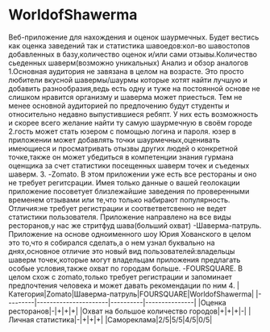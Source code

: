 # WorldofShawerma
Веб-приложение для нахождения и оценок шаурмечных. 
Будет вестись как оценка заведений так и статистика шавоедов:кол-во шавостопов добавленных в базу,количество оценок и/или сами отзывы.Количество сьеденных шаверм(возможно  уникальных)
Анализ и обзор аналогов
1.Основная аудитория не завязана в целом на возрасте. Это просто любители вкусной шавермы/шаурмы которые хотят найти лучшую и добавить разнообразия,ведь есть одну и туже на постоянной основе не слишком нравится организму и шаверма может приесться. Тем не менее основной аудиторией по предпочению будут студенты и относительно недавно выпустившиеся ребяпт. У них есть возможность и скорее всего желание найти ту самую шаурмечную в своём городе
2.гость может стать юзером с помощью логина и пароля.
юзер в приложении может добавлять точки шаурмечных,оценивать имеющиеся и просматривать отызвы других людей о конкретной точке,также он может убедиться в компетенции знания гурмана оценщика за счет статистики посещенных шаверм точек и съеденых шаверм.
3.
-Zomato. В этом приложении уже есть все рестораны и оно не требует регитсрации. Имея только данные о вашей геолокации приложение посоветует близлежайшие заведения по проверенными временем отзывами или те,что только набирают популярность. Отличия:не требует регистрации и соответветсвенно не ведет статистики пользователя. Приложение направлено на все виды ресторанов,у нас же стритфуд шава(больший охват)
-Шаверма-патруль. Приложение на основе одноименного шоу Юрия Хованского в целом это то,что я собирался сделать,а о нем узнал буквально на днях,основное отличие это новый вид пользователей:владельцы шаверм точек,которые могут владельцам приложения предлагать особые условия,также охват по городам больше.
-FOURSQUARE. В целом схож с zomato,только требует регистрации и запоминает предпочтения человека и может давать рекомендации по ним
4.
|Категория|Zomato|Шаверма-патруль|FOURSQUARE|WorldofShawerma|
|---------|----------------------|----------|---------------|
|Оценка ресторанов|-|+|+|+|
|Охват на большое количество городов|+|+|+|-|
|Личная статистика|-|+|+|+|
|Самореклама|2/5|5/5|4/5|0/5|

